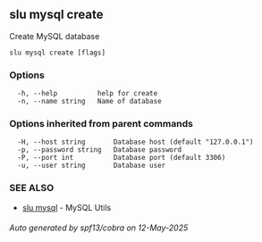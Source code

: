 ## slu mysql create

Create MySQL database

```
slu mysql create [flags]
```

### Options

```
  -h, --help          help for create
  -n, --name string   Name of database
```

### Options inherited from parent commands

```
  -H, --host string       Database host (default "127.0.0.1")
  -p, --password string   Database password
  -P, --port int          Database port (default 3306)
  -u, --user string       Database user
```

### SEE ALSO

* [slu mysql](slu_mysql.md)	 - MySQL Utils

###### Auto generated by spf13/cobra on 12-May-2025
